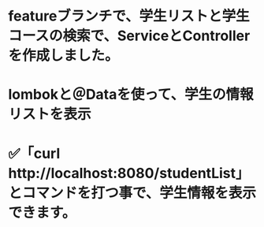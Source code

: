 
# featureブランチで、学生リストと学生コースの検索で、ServiceとControllerを作成しました。

# lombokと＠Dataを使って、学生の情報リストを表示

# ✅「curl http://localhost:8080/studentList」とコマンドを打つ事で、学生情報を表示できます。
